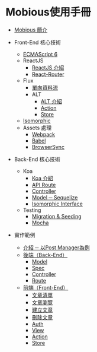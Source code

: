 # Mobious使用手冊

* [Mobious 簡介](README.md)
* Front-End 核心技術
  * [ECMAScript 6](Front-End/ECMAScript6.md)
  * ReactJS
    * [ReactJS 介紹](Front-End/ReactJS/Intro.md)
    * [React-Router](Front-End/ReactJS/React-Router.md)
  * Flux
    * [單向資料流](Front-End/Flux/Data-flow.md)
    * ALT
      * [ALT 介紹](Front-End/Flux/ALT/Intro.md)
      * [Action](Front-End/Flux/ALT/Action.md)
      * [Store](Front-End/Flux/ALT/Store.md)
  * [Isomorphic](Front-End/Isomorphic.md)
  * Assets 處理
    * [Webpack](Front-End/Assets/Webpack.md)
    * [Babel](Front-End/Assets/Babel.md)
    * [BrowserSync](Front-End/Assets/BrowserSync.md)
* Back-End 核心技術
  * Koa
    * [Koa 介紹](Back-End/Koa/Intro.md)
    * [API Route](Back-End/Koa/API-Route.md)
    * [Controller](Back-End/Koa/Controller.md)
    * [Model ─ Sequelize](Back-End/Koa/Model.md)
    * [Isomorphic Interface](Back-End/Koa/Isomorphic-Interface.md)
  * Testing
    * [Migration & Seeding](Back-End/Testing/Migration&Testing.md)
    * [Mocha](Back-End/Testing/Mocha.md)

* 實作範例
  * [介紹 ─ 以Post Manager為例](Example/Intro.md)
  * [後端（Back-End）](Example/Back-End.md)
    * [Model](Example/Back-End/Model.md)
    * [Spec](Example/Back-End/Spec.md)
    * [Controller](Example/Back-End/Controller.md)
    * [Route](Example/Back-End/Route.md)
  * [前端（Front-End）](Example/Front-End.md)
    * [文章清單](Example/Front-End/PostList.md)
    * [文章瀏覽](Example/Front-End/PostSingle.md)
    * [建立文章](Example/Front-End/PostCreate.md)
    * [刪除文章](Example/Front-End/PostDelete.md)
    * [Auth](Example/Front-End/Auth.md)
    * [View](Example/Front-End/View.md)
    * [Action](Example/Front-End/Action.md)
    * [Store](Example/Front-End/Store.md)
